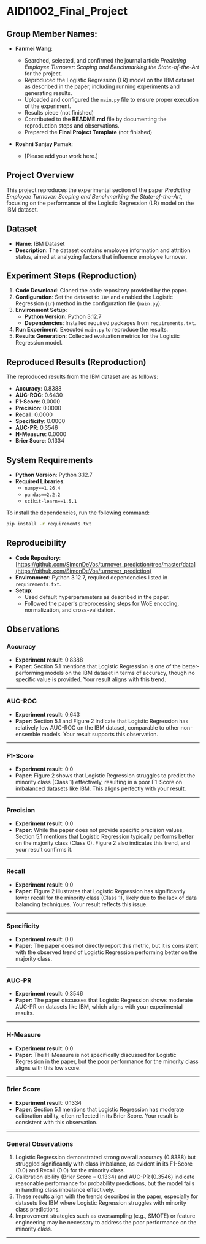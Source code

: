 # AIDI1002_Final_Project

## Group Member Names:
- **Fanmei Wang**:
  - Searched, selected, and confirmed the journal article *Predicting Employee Turnover: Scoping and Benchmarking the State-of-the-Art* for the project.
  - Reproduced the Logistic Regression (LR) model on the IBM dataset as described in the paper, including running experiments and generating results.
  - Uploaded and configured the `main.py` file to ensure proper execution of the experiment.
  - Results piece (not finished)
  - Contributed to the **README.md** file by documenting the reproduction steps and observations.
  - Prepared the **Final Project Template** (not finished)
  
- **Roshni Sanjay Pamak**:
  - [Please add your work here.]
    
## Project Overview
This project reproduces the experimental section of the paper *Predicting Employee Turnover: Scoping and Benchmarking the State-of-the-Art*, focusing on the performance of the Logistic Regression (LR) model on the IBM dataset.

## Dataset
- **Name**: IBM Dataset
- **Description**: The dataset contains employee information and attrition status, aimed at analyzing factors that influence employee turnover.

## Experiment Steps (Reproduction)
1. **Code Download**: Cloned the code repository provided by the paper.
2. **Configuration**: Set the dataset to `IBM` and enabled the Logistic Regression (`lr`) method in the configuration file (`main.py`).
3. **Environment Setup**: 
   - **Python Version**: Python 3.12.7
   - **Dependencies**: Installed required packages from `requirements.txt`.
4. **Run Experiment**: Executed `main.py` to reproduce the results.
5. **Results Generation**: Collected evaluation metrics for the Logistic Regression model.

## Reproduced Results (Reproduction)
The reproduced results from the IBM dataset are as follows:
- **Accuracy**: 0.8388
- **AUC-ROC**: 0.6430
- **F1-Score**: 0.0000
- **Precision**: 0.0000
- **Recall**: 0.0000
- **Specificity**: 0.0000
- **AUC-PR**: 0.3546
- **H-Measure**: 0.0000
- **Brier Score**: 0.1334

## System Requirements
- **Python Version**: Python 3.12.7
- **Required Libraries**:
  - `numpy==1.26.4`
  - `pandas==2.2.2`
  - `scikit-learn==1.5.1`

To install the dependencies, run the following command:

```bash
pip install -r requirements.txt
```

## Reproducibility
- **Code Repository**: [https://github.com/SimonDeVos/turnover_prediction/tree/master/data](https://github.com/SimonDeVos/turnover_prediction)
- **Environment**: Python 3.12.7, required dependencies listed in `requirements.txt`.
- **Setup**:
  - Used default hyperparameters as described in the paper.
  - Followed the paper's preprocessing steps for WoE encoding, normalization, and cross-validation.

## Observations

### **Accuracy**
- **Experiment result**: 0.8388
- **Paper**: Section 5.1 mentions that Logistic Regression is one of the better-performing models on the IBM dataset in terms of accuracy, though no specific value is provided. Your result aligns with this trend.

---

### **AUC-ROC**
- **Experiment result**: 0.643
- **Paper**: Section 5.1 and Figure 2 indicate that Logistic Regression has relatively low AUC-ROC on the IBM dataset, comparable to other non-ensemble models. Your result supports this observation.

---

### **F1-Score**
- **Experiment result**: 0.0
- **Paper**: Figure 2 shows that Logistic Regression struggles to predict the minority class (Class 1) effectively, resulting in a poor F1-Score on imbalanced datasets like IBM. This aligns perfectly with your result.

---

### **Precision**
- **Experiment result**: 0.0
- **Paper**: While the paper does not provide specific precision values, Section 5.1 mentions that Logistic Regression typically performs better on the majority class (Class 0). Figure 2 also indicates this trend, and your result confirms it.

---

### **Recall**
- **Experiment result**: 0.0
- **Paper**: Figure 2 illustrates that Logistic Regression has significantly lower recall for the minority class (Class 1), likely due to the lack of data balancing techniques. Your result reflects this issue.

---

### **Specificity**
- **Experiment result**: 0.0
- **Paper**: The paper does not directly report this metric, but it is consistent with the observed trend of Logistic Regression performing better on the majority class.

---

### **AUC-PR**
- **Experiment result**: 0.3546
- **Paper**: The paper discusses that Logistic Regression shows moderate AUC-PR on datasets like IBM, which aligns with your experimental results.

---

### **H-Measure**
- **Experiment result**: 0.0
- **Paper**: The H-Measure is not specifically discussed for Logistic Regression in the paper, but the poor performance for the minority class aligns with this low score.

---

### **Brier Score**
- **Experiment result**: 0.1334
- **Paper**: Section 5.1 mentions that Logistic Regression has moderate calibration ability, often reflected in its Brier Score. Your result is consistent with this observation.

---

### **General Observations**
1. Logistic Regression demonstrated strong overall accuracy (0.8388) but struggled significantly with class imbalance, as evident in its F1-Score (0.0) and Recall (0.0) for the minority class.
2. Calibration ability (Brier Score = 0.1334) and AUC-PR (0.3546) indicate reasonable performance for probability predictions, but the model fails in handling class imbalance effectively.
3. These results align with the trends described in the paper, especially for datasets like IBM where Logistic Regression struggles with minority class predictions.
4. Improvement strategies such as oversampling (e.g., SMOTE) or feature engineering may be necessary to address the poor performance on the minority class.
---

